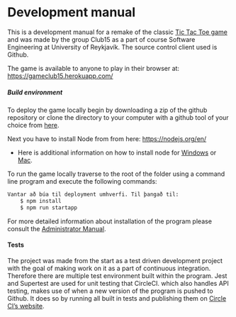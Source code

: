 # Development manual

This is a development manual for a remake of the classic [Tic Tac Toe game](https://en.wikipedia.org/wiki/Tic-tac-toe) and was made by the group Club15 as a part of course Software Engineering at University of Reykjavík.  The source control client used is Github.

The game is available to anyone to play in their browser at: https://gameclub15.herokuapp.com/


##### Build environment
To deploy the game locally begin by downloading a zip of the github repository or clone the directory to your computer with a github tool of your choice from [here](https://github.com/Club15/TicTacToe).

Next you have to install Node from from here: https://nodejs.org/en/
- Here is additional information on how to install node for [Windows](https://blog.teamtreehouse.com/install-node-js-npm-windows) or [Mac](https://blog.teamtreehouse.com/install-node-js-npm-mac).

To run the game locally traverse to the root of the folder using a command line program and execute the following commands:
```sh
Vantar að búa til deployment umhverfi. Til þangað til:
    $ npm install
    $ npm run startapp
```
For more detailed information about installation of the program please consult the [Administrator Manual](https://github.com/Club15/TicTacToe/blob/master/docs/adminManual.md).

#### Tests
The project was made from the start as a test driven development project with the goal of making work on it as a part of continuous integration. Therefore there are multiple test environment built within the program. Jest and Supertest are used for unit testing that CircleCI. which also handles API testing, makes use of when a new version of the program is pushed to Github. It does so by running all built in tests and publishing them on [Circle CI’s website](https://circleci.com/gh/Club15/TicTacToe).
